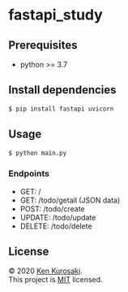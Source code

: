# fastapi_study

## Prerequisites

- python >= 3.7

## Install dependencies

``` bash
$ pip install fastapi uvicorn
```

## Usage

``` bash
$ python main.py
```
### Endpoints

- GET: /
- GET: /todo/getall (JSON data)
- POST: /todo/create
- UPDATE: /todo/update
- DELETE: /todo/delete

## License

&copy; 2020 [Ken Kurosaki](https://github.com/xqiik).  
This project is [MIT](https://github.com/kenqlo/fastapi_study/blob/master/LICENSE) licensed.
